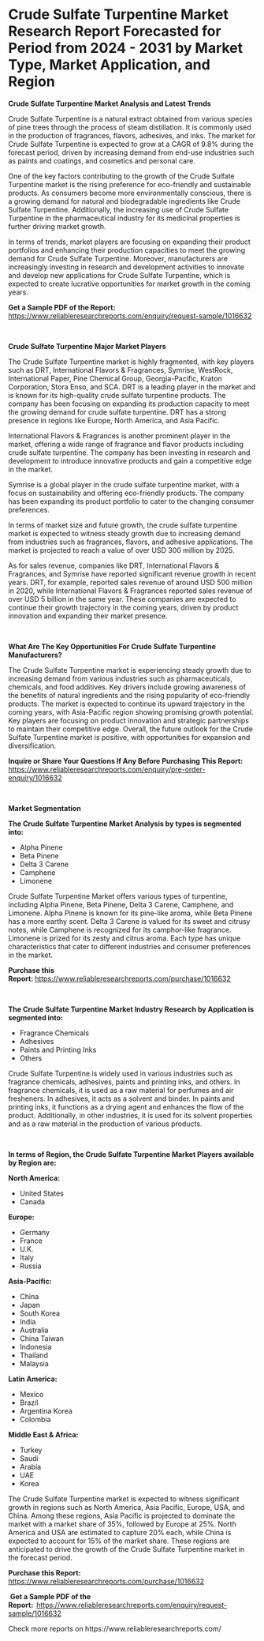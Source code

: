 <p><h1>Crude Sulfate Turpentine Market Research Report Forecasted for Period from 2024 -  2031 by Market Type, Market Application, and Region</h1></p><p><strong>Crude Sulfate Turpentine Market Analysis and Latest Trends</strong></p>
<p><p>Crude Sulfate Turpentine is a natural extract obtained from various species of pine trees through the process of steam distillation. It is commonly used in the production of fragrances, flavors, adhesives, and inks. The market for Crude Sulfate Turpentine is expected to grow at a CAGR of 9.8% during the forecast period, driven by increasing demand from end-use industries such as paints and coatings, and cosmetics and personal care.</p><p>One of the key factors contributing to the growth of the Crude Sulfate Turpentine market is the rising preference for eco-friendly and sustainable products. As consumers become more environmentally conscious, there is a growing demand for natural and biodegradable ingredients like Crude Sulfate Turpentine. Additionally, the increasing use of Crude Sulfate Turpentine in the pharmaceutical industry for its medicinal properties is further driving market growth.</p><p>In terms of trends, market players are focusing on expanding their product portfolios and enhancing their production capacities to meet the growing demand for Crude Sulfate Turpentine. Moreover, manufacturers are increasingly investing in research and development activities to innovate and develop new applications for Crude Sulfate Turpentine, which is expected to create lucrative opportunities for market growth in the coming years.</p></p>
<p><strong>Get a Sample PDF of the Report:&nbsp;</strong> <a href="https://www.reliableresearchreports.com/enquiry/request-sample/1016632">https://www.reliableresearchreports.com/enquiry/request-sample/1016632</a></p>
<p>&nbsp;</p>
<p><strong>Crude Sulfate Turpentine Major Market Players</strong></p>
<p><p>The Crude Sulfate Turpentine market is highly fragmented, with key players such as DRT, International Flavors & Fragrances, Symrise, WestRock, International Paper, Pine Chemical Group, Georgia-Pacific, Kraton Corporation, Stora Enso, and SCA. DRT is a leading player in the market and is known for its high-quality crude sulfate turpentine products. The company has been focusing on expanding its production capacity to meet the growing demand for crude sulfate turpentine. DRT has a strong presence in regions like Europe, North America, and Asia Pacific.</p><p>International Flavors & Fragrances is another prominent player in the market, offering a wide range of fragrance and flavor products including crude sulfate turpentine. The company has been investing in research and development to introduce innovative products and gain a competitive edge in the market.</p><p>Symrise is a global player in the crude sulfate turpentine market, with a focus on sustainability and offering eco-friendly products. The company has been expanding its product portfolio to cater to the changing consumer preferences.</p><p>In terms of market size and future growth, the crude sulfate turpentine market is expected to witness steady growth due to increasing demand from industries such as fragrances, flavors, and adhesive applications. The market is projected to reach a value of over USD 300 million by 2025.</p><p>As for sales revenue, companies like DRT, International Flavors & Fragrances, and Symrise have reported significant revenue growth in recent years. DRT, for example, reported sales revenue of around USD 500 million in 2020, while International Flavors & Fragrances reported sales revenue of over USD 5 billion in the same year. These companies are expected to continue their growth trajectory in the coming years, driven by product innovation and expanding their market presence.</p></p>
<p>&nbsp;</p>
<p><strong>What Are The Key Opportunities For Crude Sulfate Turpentine Manufacturers?</strong></p>
<p><p>The Crude Sulfate Turpentine market is experiencing steady growth due to increasing demand from various industries such as pharmaceuticals, chemicals, and food additives. Key drivers include growing awareness of the benefits of natural ingredients and the rising popularity of eco-friendly products. The market is expected to continue its upward trajectory in the coming years, with Asia-Pacific region showing promising growth potential. Key players are focusing on product innovation and strategic partnerships to maintain their competitive edge. Overall, the future outlook for the Crude Sulfate Turpentine market is positive, with opportunities for expansion and diversification.</p></p>
<p><strong>Inquire or Share Your Questions If Any Before Purchasing This Report:</strong> <a href="https://www.reliableresearchreports.com/enquiry/pre-order-enquiry/1016632">https://www.reliableresearchreports.com/enquiry/pre-order-enquiry/1016632</a></p>
<p>&nbsp;</p>
<p><strong>Market Segmentation</strong></p>
<p><strong>The Crude Sulfate Turpentine Market Analysis by types is segmented into:</strong></p>
<p><ul><li>Alpha Pinene</li><li>Beta Pinene</li><li>Delta 3 Carene</li><li>Camphene</li><li>Limonene</li></ul></p>
<p><p>Crude Sulfate Turpentine Market offers various types of turpentine, including Alpha Pinene, Beta Pinene, Delta 3 Carene, Camphene, and Limonene. Alpha Pinene is known for its pine-like aroma, while Beta Pinene has a more earthy scent. Delta 3 Carene is valued for its sweet and citrusy notes, while Camphene is recognized for its camphor-like fragrance. Limonene is prized for its zesty and citrus aroma. Each type has unique characteristics that cater to different industries and consumer preferences in the market.</p></p>
<p><strong>Purchase this Report:&nbsp;</strong><a href="https://www.reliableresearchreports.com/purchase/1016632">https://www.reliableresearchreports.com/purchase/1016632</a></p>
<p>&nbsp;</p>
<p><strong>The Crude Sulfate Turpentine Market Industry Research by Application is segmented into:</strong></p>
<p><ul><li>Fragrance Chemicals</li><li>Adhesives</li><li>Paints and Printing Inks</li><li>Others</li></ul></p>
<p><p>Crude Sulfate Turpentine is widely used in various industries such as fragrance chemicals, adhesives, paints and printing inks, and others. In fragrance chemicals, it is used as a raw material for perfumes and air fresheners. In adhesives, it acts as a solvent and binder. In paints and printing inks, it functions as a drying agent and enhances the flow of the product. Additionally, in other industries, it is used for its solvent properties and as a raw material in the production of various products.</p></p>
<p>&nbsp;</p>
<p><strong>In terms of Region, the Crude Sulfate Turpentine Market Players available by Region are:</strong></p>
<p>
    <p> <strong> North America: </strong>
        <ul>
            <li>United States</li>
            <li>Canada</li>
        </ul>
        </p> 
    <p> <strong> Europe: </strong>
        <ul>
            <li>Germany</li>
            <li>France</li>
            <li>U.K.</li>
            <li>Italy</li>
            <li>Russia</li>
        </ul>
        </p> 
    <p> <strong> Asia-Pacific: </strong>
        <ul>
            <li>China</li>
            <li>Japan</li>
            <li>South Korea</li>
            <li>India</li>
            <li>Australia</li>
            <li>China Taiwan</li>
            <li>Indonesia</li>
            <li>Thailand</li>
            <li>Malaysia</li>
        </ul>
        </p> 
    <p> <strong> Latin America: </strong>
        <ul>
            <li>Mexico</li>
            <li>Brazil</li>
            <li>Argentina Korea</li>
            <li>Colombia</li>
        </ul>
        </p> 
    <p> <strong> Middle East & Africa: </strong>
        <ul>
            <li>Turkey</li>
            <li>Saudi</li>
            <li>Arabia</li>
            <li>UAE</li>
            <li>Korea</li>
        </ul>
    </p>
    </p>
<p><p>The Crude Sulfate Turpentine market is expected to witness significant growth in regions such as North America, Asia Pacific, Europe, USA, and China. Among these regions, Asia Pacific is projected to dominate the market with a market share of 35%, followed by Europe at 25%. North America and USA are estimated to capture 20% each, while China is expected to account for 15% of the market share. These regions are anticipated to drive the growth of the Crude Sulfate Turpentine market in the forecast period.</p></p>
<p><strong>Purchase this Report: </strong><a href="https://www.reliableresearchreports.com/purchase/1016632">https://www.reliableresearchreports.com/purchase/1016632</a></p>
<p>&nbsp;<strong>Get a Sample PDF of the Report:&nbsp;&nbsp;</strong><a href="https://www.reliableresearchreports.com/enquiry/request-sample/1016632">https://www.reliableresearchreports.com/enquiry/request-sample/1016632</a></p>
<p><strong></strong></p>
<p>Check more reports on https://www.reliableresearchreports.com/</p>